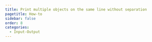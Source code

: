 ```yaml
---
title: Print multiple objects on the same line without separation
pagetitle: How-to
sidebar: false
order: 8
categories:
  - Input-Output
---
```




